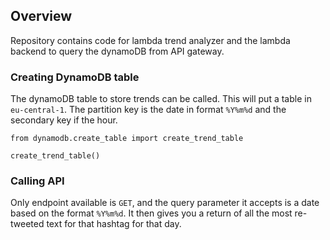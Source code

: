 ## Overview
Repository contains code for lambda trend analyzer and the lambda backend to query the dynamoDB from API gateway.

### Creating DynamoDB table
The dynamoDB table to store trends can be called. This will put a table in `eu-central-1`. The partition key is the date in format `%Y%m%d` and the secondary key if the hour.

```
from dynamodb.create_table import create_trend_table

create_trend_table()
```

### Calling API
Only endpoint available is `GET`, and the query parameter it accepts is a date based on the format `%Y%m%d`. It then gives you a return of all the most re-tweeted text for that hashtag for that day.
